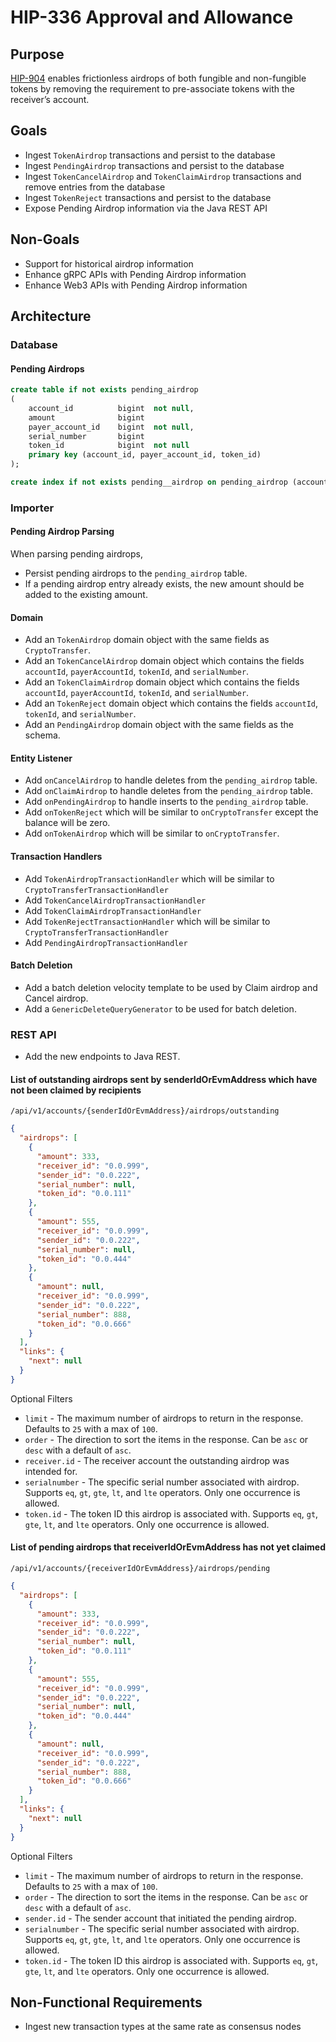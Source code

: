 # HIP-336 Approval and Allowance

## Purpose

[HIP-904](https://hips.hedera.com/hip/hip-904) enables frictionless airdrops of both fungible and non-fungible tokens by removing the requirement to pre-associate tokens with the receiver’s account.

## Goals

- Ingest `TokenAirdrop` transactions and persist to the database
- Ingest `PendingAirdrop` transactions and persist to the database
- Ingest `TokenCancelAirdrop` and `TokenClaimAirdrop` transactions and remove entries from the database
- Ingest `TokenReject` transactions and persist to the database
- Expose Pending Airdrop information via the Java REST API

## Non-Goals

- Support for historical airdrop information
- Enhance gRPC APIs with Pending Airdrop information
- Enhance Web3 APIs with Pending Airdrop information

## Architecture

### Database

#### Pending Airdrops

```sql
create table if not exists pending_airdrop
(
    account_id          bigint  not null,
    amount              bigint
    payer_account_id    bigint  not null,
    serial_number       bigint
    token_id            bigint  not null
    primary key (account_id, payer_account_id, token_id)
);

create index if not exists pending__airdrop on pending_airdrop (account_id, payer_account_id);
```

### Importer

#### Pending Airdrop Parsing

When parsing pending airdrops,

- Persist pending airdrops to the `pending_airdrop` table.
- If a pending airdrop entry already exists, the new amount should be added to the existing amount.

#### Domain

- Add an `TokenAirdrop` domain object with the same fields as `CryptoTransfer`.
- Add an `TokenCancelAirdrop` domain object which contains the fields `accountId`, `payerAccountId`, `tokenId`, and `serialNumber`.
- Add an `TokenClaimAirdrop` domain object which contains the fields `accountId`, `payerAccountId`, `tokenId`, and `serialNumber`.
- Add an `TokenReject` domain object which contains the fields `accountId`, `tokenId`, and `serialNumber`.
- Add an `PendingAirdrop` domain object with the same fields as the schema.

#### Entity Listener

- Add `onCancelAirdrop` to handle deletes from the `pending_airdrop` table.
- Add `onClaimAirdrop` to handle deletes from the `pending_airdrop` table.
- Add `onPendingAirdrop` to handle inserts to the `pending_airdrop` table.
- Add `onTokenReject` which will be similar to `onCryptoTransfer` except the balance will be zero.
- Add `onTokenAirdrop` which will be similar to `onCryptoTransfer`.

#### Transaction Handlers

- Add `TokenAirdropTransactionHandler` which will be similar to `CryptoTransferTransactionHandler`
- Add `TokenCancelAirdropTransactionHandler`
- Add `TokenClaimAirdropTransactionHandler`
- Add `TokenRejectTransactionHandler` which will be similar to `CryptoTransferTransactionHandler`
- Add `PendingAirdropTransactionHandler`

#### Batch Deletion

- Add a batch deletion velocity template to be used by Claim airdrop and Cancel airdrop.
- Add a `GenericDeleteQueryGenerator` to be used for batch deletion.

### REST API

- Add the new endpoints to Java REST.

#### List of outstanding airdrops sent by senderIdOrEvmAddress which have not been claimed by recipients

`/api/v1/accounts/{senderIdOrEvmAddress}/airdrops/outstanding`

```json
{
  "airdrops": [
    {
      "amount": 333,
      "receiver_id": "0.0.999",
      "sender_id": "0.0.222",
      "serial_number": null,
      "token_id": "0.0.111"
    },
    {
      "amount": 555,
      "receiver_id": "0.0.999",
      "sender_id": "0.0.222",
      "serial_number": null,
      "token_id": "0.0.444"
    },
    {
      "amount": null,
      "receiver_id": "0.0.999",
      "sender_id": "0.0.222",
      "serial_number": 888,
      "token_id": "0.0.666"
    }
  ],
  "links": {
    "next": null
  }
}
```

Optional Filters

- `limit` - The maximum number of airdrops to return in the response. Defaults to `25` with a max of `100`.
- `order` - The direction to sort the items in the response. Can be `asc` or `desc` with a default of `asc`.
- `receiver.id` - The receiver account the outstanding airdrop was intended for.
- `serialnumber` - The specific serial number associated with airdrop. Supports `eq`, `gt`, `gte`, `lt`, and `lte` operators. Only one occurrence is allowed.
- `token.id` - The token ID this airdrop is associated with. Supports `eq`, `gt`, `gte`, `lt`, and `lte` operators. Only one occurrence is allowed.

#### List of pending airdrops that receiverIdOrEvmAddress has not yet claimed

`/api/v1/accounts/{receiverIdOrEvmAddress}/airdrops/pending`

```json
{
  "airdrops": [
    {
      "amount": 333,
      "receiver_id": "0.0.999",
      "sender_id": "0.0.222",
      "serial_number": null,
      "token_id": "0.0.111"
    },
    {
      "amount": 555,
      "receiver_id": "0.0.999",
      "sender_id": "0.0.222",
      "serial_number": null,
      "token_id": "0.0.444"
    },
    {
      "amount": null,
      "receiver_id": "0.0.999",
      "sender_id": "0.0.222",
      "serial_number": 888,
      "token_id": "0.0.666"
    }
  ],
  "links": {
    "next": null
  }
}
```

Optional Filters

- `limit` - The maximum number of airdrops to return in the response. Defaults to `25` with a max of `100`.
- `order` - The direction to sort the items in the response. Can be `asc` or `desc` with a default of `asc`.
- `sender.id` - The sender account that initiated the pending airdrop.
- `serialnumber` - The specific serial number associated with airdrop. Supports `eq`, `gt`, `gte`, `lt`, and `lte` operators. Only one occurrence is allowed.
- `token.id` - The token ID this airdrop is associated with. Supports `eq`, `gt`, `gte`, `lt`, and `lte` operators. Only one occurrence is allowed.

## Non-Functional Requirements

- Ingest new transaction types at the same rate as consensus nodes
